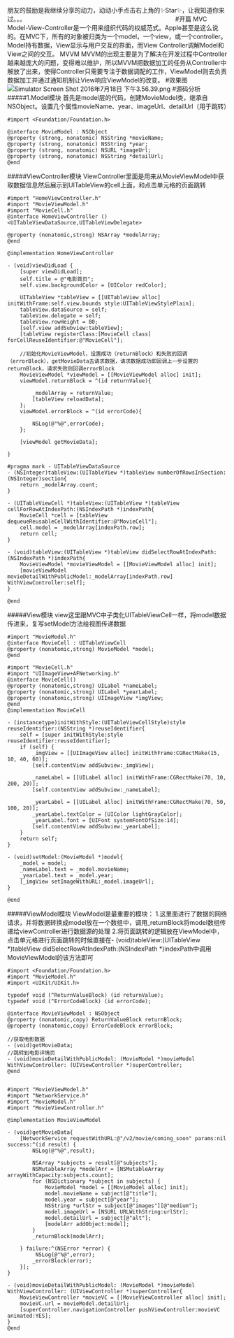 朋友的鼓励是我继续分享的动力，动动小手点击右上角的✨Star✨，让我知道你来过。。。
                                                                                      
#开篇
MVC
Model-View-Controller是一个用来组织代码的权威范式。Apple甚至是这么说的。在MVC下，所有的对象被归类为一个model，一个view，或一个controller。Model持有数据，View显示与用户交互的界面，而View Controller调解Model和View之间的交互。
MVVM
MVVM的出现主要是为了解决在开发过程中Controller越来越庞大的问题，变得难以维护，所以MVVM把数据加工的任务从Controller中解放了出来，使得Controller只需要专注于数据调配的工作，ViewModel则去负责数据加工并通过通知机制让View响应ViewModel的改变。
#效果图
![Simulator Screen Shot 2016年7月18日 下午3.56.39.png](http://upload-images.jianshu.io/upload_images/1303032-5a790d35e0d08ee6.png?imageMogr2/auto-orient/strip%7CimageView2/2/w/1240)
#源码分析
#####1.Model模块
首先是model层的代码，创建MovieModel类，继承自NSObject。设置几个属性movieName、year、imageUrl、detailUrl（用于跳转）
```
#import <Foundation/Foundation.h>

@interface MovieModel : NSObject
@property (strong, nonatomic) NSString *movieName;
@property (strong, nonatomic) NSString *year;
@property (strong, nonatomic) NSURL *imageUrl;
@property (strong, nonatomic) NSString *detailUrl;
@end
```
#####ViewController模块
ViewController里面是用来从MovieViewModel中获取数据信息然后展示到UITableView的cell上面，和点击单元格的页面跳转
```
#import "HomeViewController.h"
#import "MovieViewModel.h"
#import "MovieCell.h"
@interface HomeViewController ()<UITableViewDataSource,UITableViewDelegate>

@property (nonatomic,strong) NSArray *modelArray;
@end

@implementation HomeViewController

- (void)viewDidLoad {
    [super viewDidLoad];
    self.title = @"电影首页";
    self.view.backgroundColor = [UIColor redColor];
    
    UITableView *tableView = [[UITableView alloc] initWithFrame:self.view.bounds style:UITableViewStylePlain];
    tableView.dataSource = self;
    tableView.delegate = self;
    tableView.rowHeight = 80;
    [self.view addSubview:tableView];
    [tableView registerClass:[MovieCell class] forCellReuseIdentifier:@"MovieCell"];

    //初始化MovieViewModel，设置成功（returnBlock）和失败的回调（errorBlock），getMovieData去请求数据，请求数据成功即回调上一步设置的returnBlock，请求失败则回调errorBlock
    MovieViewModel *viewModel = [[MovieViewModel alloc] init];
    viewModel.returnBlock = ^(id returnValue){
        
        _modelArray = returnValue;
        [tableView reloadData];
    };
    viewModel.errorBlock = ^(id errorCode){
      
        NSLog(@"%@",errorCode);
    };
    
    [viewModel getMovieData];
    
}

#pragma mark - UITableViewDataSource
- (NSInteger)tableView:(UITableView *)tableView numberOfRowsInSection:(NSInteger)section{
    return _modelArray.count;
}

- (UITableViewCell *)tableView:(UITableView *)tableView cellForRowAtIndexPath:(NSIndexPath *)indexPath{
    MovieCell *cell = [tableView dequeueReusableCellWithIdentifier:@"MovieCell"];
    cell.model = _modelArray[indexPath.row];
    return cell;
}

- (void)tableView:(UITableView *)tableView didSelectRowAtIndexPath:(NSIndexPath *)indexPath{
    MovieViewModel *movieViewModel = [[MovieViewModel alloc] init];
    [movieViewModel movieDetailWithPublicModel:_modelArray[indexPath.row] WithViewController:self];
}

@end

```
#####View模块
view这里跟MVC中子类化UITableViewCell一样，将model数据传进来，复写setModel方法给视图传递数据
```
#import "MovieModel.h"
@interface MovieCell : UITableViewCell
@property (nonatomic,strong) MovieModel *model;
@end

#import "MovieCell.h"
#import "UIImageView+AFNetworking.h"
@interface MovieCell()
@property (nonatomic,strong) UILabel *nameLabel;
@property (nonatomic,strong) UILabel *yearLabel;
@property (nonatomic,strong) UIImageView *imgView;
@end
@implementation MovieCell

- (instancetype)initWithStyle:(UITableViewCellStyle)style reuseIdentifier:(NSString *)reuseIdentifier{
    self = [super initWithStyle:style reuseIdentifier:reuseIdentifier];
    if (self) {
        _imgView = [[UIImageView alloc] initWithFrame:CGRectMake(15, 10, 40, 60)];
        [self.contentView addSubview:_imgView];
        
        _nameLabel = [[UILabel alloc] initWithFrame:CGRectMake(70, 10, 200, 20)];
        [self.contentView addSubview:_nameLabel];
        
        _yearLabel = [[UILabel alloc] initWithFrame:CGRectMake(70, 50, 100, 20)];
        _yearLabel.textColor = [UIColor lightGrayColor];
        _yearLabel.font = [UIFont systemFontOfSize:14];
        [self.contentView addSubview:_yearLabel];
    }
    return self;
}

- (void)setModel:(MovieModel *)model{
    _model = model;
    _nameLabel.text = _model.movieName;
    _yearLabel.text = _model.year;
    [_imgView setImageWithURL:_model.imageUrl];
}

@end
```

#####ViewModel模块
ViewModel是最重要的模块：
      1.这里面进行了数据的网络请求，并将数据转换成model放在一个数组中，调用_returnBlock将model数组传递给viewController进行数据源的处理
      2.将页面跳转的逻辑放在ViewModel中，点击单元格进行页面跳转的时候直接在- (void)tableView:(UITableView *)tableView didSelectRowAtIndexPath:(NSIndexPath *)indexPath中调用MovieViewModel的该方法即可
```
#import <Foundation/Foundation.h>
#import "MovieModel.h"
#import <UIKit/UIKit.h>

typedef void (^ReturnValueBlock) (id returnValue);
typedef void (^ErrorCodeBlock) (id errorCode);

@interface MovieViewModel : NSObject
@property (nonatomic,copy) ReturnValueBlock returnBlock;
@property (nonatomic,copy) ErrorCodeBlock errorBlock;

//获取电影数据
- (void)getMovieData;
//跳转到电影详情页
- (void)movieDetailWithPublicModel: (MovieModel *)movieModel WithViewController: (UIViewController *)superController;
@end


#import "MovieViewModel.h"
#import "NetworkService.h"
#import "MovieModel.h"
#import "MovieViewController.h"

@implementation MovieViewModel

- (void)getMovieData{
    [NetworkService requestWithURL:@"/v2/movie/coming_soon" params:nil success:^(id result) {
        NSLog(@"%@",result);
        
        NSArray *subjects = result[@"subjects"];
        NSMutableArray *modelArr = [NSMutableArray arrayWithCapacity:subjects.count];
        for (NSDictionary *subject in subjects) {
            MovieModel *model = [[MovieModel alloc] init];
            model.movieName = subject[@"title"];
            model.year = subject[@"year"];
            NSString *urlStr = subject[@"images"][@"medium"];
            model.imageUrl = [NSURL URLWithString:urlStr];
            model.detailUrl = subject[@"alt"];
            [modelArr addObject:model];
        }
        _returnBlock(modelArr);
        
    } failure:^(NSError *error) {
         NSLog(@"%@",error);
        _errorBlock(error);
    }];
}

- (void)movieDetailWithPublicModel: (MovieModel *)movieModel WithViewController: (UIViewController *)superController{
    MovieViewController *movieVC = [[MovieViewController alloc] init];
    movieVC.url = movieModel.detailUrl;
    [superController.navigationController pushViewController:movieVC animated:YES];
}
@end

```
